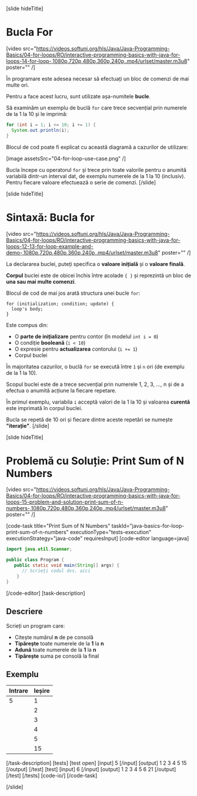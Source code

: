 [slide hideTitle]
# Bucla For

[video src="https://videos.softuni.org/hls/Java/Java-Programming-Basics/04-for-loops/RO/interactive-programming-basics-with-java-for-loops-14-for-loop-,1080p,720p,480p,360p,240p,.mp4/urlset/master.m3u8" poster="" /]

În programare este adesea necesar să efectuați un bloc de comenzi de mai multe ori.

Pentru a face acest lucru, sunt utilizate așa-numitele **bucle**.

Să examinăm un exemplu de buclă `for` care trece secvențial prin numerele de la 1 la 10 și le imprimă:
```java live
for (int i = 1; i <= 10; i += 1) {
  System.out.println(i);
}
```

Blocul de cod poate fi explicat cu această diagramă a cazurilor de utilizare:

[image assetsSrc="04-for-loop-use-case.png" /]

Bucla începe cu operatorul `for` și trece prin toate valorile pentru o anumită variabilă dintr-un interval dat, de exemplu numerele de la 1 la 10 (inclusiv). Pentru fiecare valoare efectuează o serie de comenzi.
[/slide]

[slide hideTitle]
# Sintaxă: Bucla for
[video src="https://videos.softuni.org/hls/Java/Java-Programming-Basics/04-for-loops/RO/interactive-programming-basics-with-java-for-loops-12-13-for-loop-example-and-demo-,1080p,720p,480p,360p,240p,.mp4/urlset/master.m3u8" poster="" /]

La declararea buclei, puteți specifica o **valoare inițială** și o **valoare finală**.

**Corpul** buclei este de obicei închis între acolade `{ }` și reprezintă un bloc de **una sau mai multe comenzi**.

Blocul de cod de mai jos arată structura unei bucle `for`:
```
for (initialization; condition; update) {
  loop's body;
}
```
Este compus din:
* O **parte de inițializare** pentru contor (în modelul `int i = 0`)
* O condiție **booleană** (`i < 10`) 
* O expresie pentru **actualizarea** contorului (``i += 1``)
* Corpul buclei

În majoritatea cazurilor, o buclă `for` se execută între `1` și `n` ori (de exemplu de la 1 la 10).

Scopul buclei este de a trece secvențial prin numerele 1, 2, 3, …, n și de a efectua o anumită acțiune la fiecare repetare.

În primul exemplu, variabila `i` acceptă valori de la 1 la 10 și valoarea **curentă** este imprimată în corpul buclei.

Bucla se repetă de 10 ori și fiecare dintre aceste repetări se numește **"iterație"**.
[/slide]


[slide hideTitle]
# Problemă cu Soluție: Print Sum of N Numbers

[video src="https://videos.softuni.org/hls/Java/Java-Programming-Basics/04-for-loops/RO/interactive-programming-basics-with-java-for-loops-15-problem-and-solution-print-sum-of-n-numbers-,1080p,720p,480p,360p,240p,.mp4/urlset/master.m3u8" poster="" /]

[code-task title="Print Sum of N Numbers" taskId="java-basics-for-loop-print-sum-of-n-numbers" executionType="tests-execution" executionStrategy="java-code" requiresInput]
[code-editor language=java]
```java
import java.util.Scanner;

public class Program {
   public static void main(String[] args) {
      // Scrieți codul dvs. aici
    }
}
```
[/code-editor]
[task-description]
## Descriere
Scrieți un program care:

* Citește numărul **n** de pe consolă
* **Tipărește** toate numerele de la **1** la **n**
* **Adună** toate numerele de la **1** la **n**
* **Tipărește** suma pe consolă la final

## Exemplu
| **Intrare** | **Ieșire** |
| --- | --- |
| 5 | 1 |
|  | 2 |
|  | 3 |
|  | 4 |
|  | 5 |
|  | 15 |
[/task-description]
[tests]
[test open]
[input]
5
[/input]
[output]
1
2
3
4
5
15
[/output]
[/test]
[test]
[input]
6
[/input]
[output]
1
2
3
4
5
6
21
[/output]
[/test]
[/tests]
[code-io/]
[/code-task]

[/slide]

